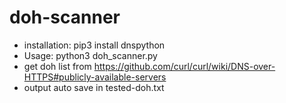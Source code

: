 # doh-scanner

- installation: pip3 install dnspython
- Usage: python3 doh_scanner.py
- get doh list from https://github.com/curl/curl/wiki/DNS-over-HTTPS#publicly-available-servers
- output auto save in tested-doh.txt
